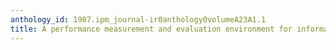 ```yaml
---
anthology_id: 1987.ipm_journal-ir0anthology0volumeA23A1.1
title: A performance measurement and evaluation environment for information systems
---
```

